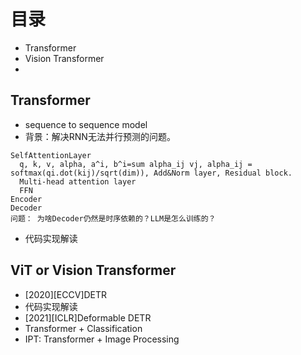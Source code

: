 # 目录
- Transformer
- Vision Transformer
- 

## Transformer
- sequence to sequence model
- 背景：解决RNN无法并行预测的问题。
```
SelfAttentionLayer
  q, k, v, alpha, a^i, b^i=sum alpha_ij vj, alpha_ij = softmax(qi.dot(kij)/sqrt(dim)), Add&Norm layer, Residual block.
  Multi-head attention layer
  FFN
Encoder
Decoder
问题： 为啥Decoder仍然是时序依赖的？LLM是怎么训练的？
```
- 代码实现解读
## ViT or Vision Transformer
- [2020][ECCV]DETR
- 代码实现解读
- [2021][ICLR]Deformable DETR
- Transformer + Classification
- IPT: Transformer + Image Processing 

